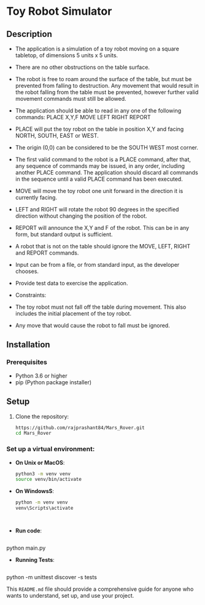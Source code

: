 # Toy Robot Simulator

## Description

- The application is a simulation of a toy robot moving on a square tabletop, of
dimensions 5 units x 5 units.
- There are no other obstructions on the table surface.
- The robot is free to roam around the surface of the table, but must be prevented
from falling to destruction. Any movement that would result in the robot falling from
the table must be prevented, however further valid movement commands must still
be allowed.
- The application should be able to read in any one of the following commands:
PLACE X,Y,F
MOVE
LEFT
RIGHT
REPORT
- PLACE will put the toy robot on the table in position X,Y and facing NORTH, SOUTH,
EAST or WEST.
- The origin (0,0) can be considered to be the SOUTH WEST most corner.
- The first valid command to the robot is a PLACE command, after that, any sequence of commands may be issued, in any order, including another PLACE command. The application should discard all commands in the sequence until a valid PLACE command has been executed.
- MOVE will move the toy robot one unit forward in the direction it is currently facing.
- LEFT and RIGHT will rotate the robot 90 degrees in the specified direction without changing the position of the robot.
- REPORT will announce the X,Y and F of the robot. This can be in any form, but standard
output is sufficient.
- A robot that is not on the table should ignore the MOVE, LEFT, RIGHT and REPORT
commands.
- Input can be from a file, or from standard input, as the developer chooses.
- Provide test data to exercise the application.

- Constraints:
- The toy robot must not fall off the table during movement. This also includes the
initial placement of the toy robot.
- Any move that would cause the robot to fall must be ignored.


## Installation

### Prerequisites

- Python 3.6 or higher
- pip (Python package installer)


## Setup

1. Clone the repository:
   ```sh
   https://github.com/rajprashant84/Mars_Rover.git
   cd Mars_Rover

### Set up a virtual environment:

- **On Unix or MacOS**:
  ```sh
  python3 -m venv venv
  source venv/bin/activate

- **On WindowsS**:
  ```sh
  python -m venv venv
  venv\Scripts\activate




- **Run code**:
  ```sh
python main.py 
 
- **Running Tests**:
  ```sh
python -m unittest discover -s tests





This `README.md` file should provide a comprehensive guide for anyone who wants to understand, set up, and use your project.




